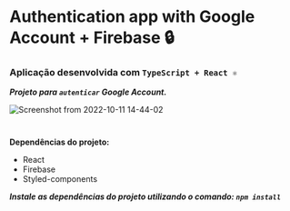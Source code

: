 #  Authentication app with Google Account + Firebase 🔒

### Aplicação desenvolvida com `TypeScript + React ⚛️`

***Projeto para `autenticar` Google Account.***

![Screenshot from 2022-10-11 14-44-02](https://user-images.githubusercontent.com/79430646/195163226-fab3ac0a-6a99-42d1-b3db-1386d5c8aa97.png)

#

**Dependências do projeto:**
  * React
  * Firebase
  * Styled-components
  
   ***Instale as dependências do projeto utilizando o comando: `npm install`***

